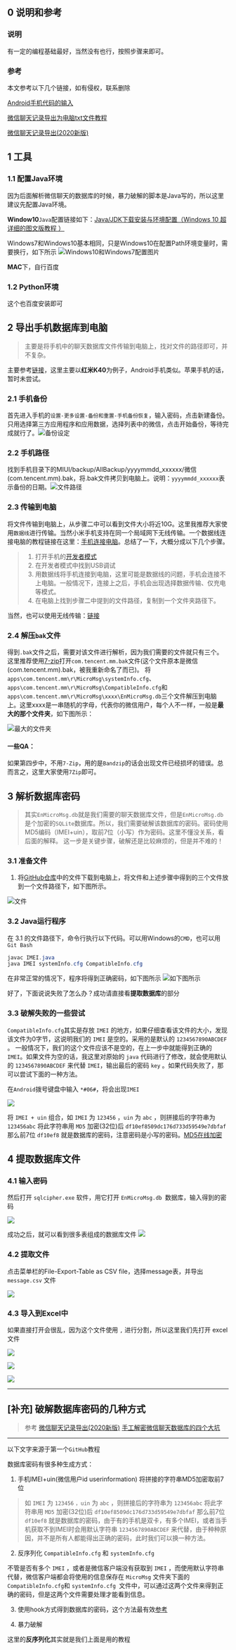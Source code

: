 
## 0 说明和参考

### 说明

有一定的编程基础最好，当然没有也行，按照步骤来即可。

### 参考

本文参考以下几个链接，如有侵权，联系删除

[Android手机代码的输入](https://zhidao.baidu.com/question/535026026.html)

[微信聊天记录导出为电脑txt文件教程](https://zhuanlan.zhihu.com/p/77418711)

[微信聊天记录导出(2020新版)](https://github.com/fly-dragon211/Wechat-message-analysis)

## 1 工具

### 1.1 配置Java环境

因为后面解析微信聊天的数据库的时候，暴力破解的脚本是Java写的，所以这里建议先配置Java环境。


**Window10**`Java`配置链接如下：[Java/JDK下载安装与环境配置（Windows 10 超详细的图文版教程 ）](https://blog.csdn.net/qq_26552691/article/details/94598788)

Windows7和Windows10基本相同，只是Windows10在配置Path环境变量时，需要换行，如下所示
![Windows10和Windows7配置图片](./figures/figure1.png)

**MAC**下，自行百度


### 1.2 Python环境

这个也百度安装即可

## 2 导出手机数据库到电脑

> 主要是将手机中的聊天数据库文件传输到电脑上，找对文件的路径即可，并不复杂。

主要参考[链接](https://zhuanlan.zhihu.com/p/77418711)，这里主要以**红米K40**为例子，Android手机类似。苹果手机的话，暂时未尝试。

### 2.1 手机备份

首先进入手机的`设置-更多设置-备份和重置-手机备份恢复`，输入密码，点击新建备份。只用选择第三方应用程序和应用数据，选择列表中的微信，点击开始备份，等待完成就行了。![备份设定](./figures/figure2.jpg)

### 2.2 手机路径

找到手机目录下的MIUI/backup/AllBackup/yyyymmdd_xxxxxx/微信(com.tencent.mm).bak，将.bak文件拷贝到电脑上。说明：`yyyymmdd_xxxxxx`表示备份的日期。![文件路径](./figures/figure3.jpg)

### 2.3 传输到电脑

将文件传输到电脑上，从步骤二中可以看到文件大小将近10G。这里我推荐大家使用`数据线`进行传输。当然小米手机支持在同一个局域网下无线传输。一个数据线连接电脑的教程链接在这里：[手机连接电脑](https://www.gpbctv.com/edu/202108/343274.html)。总结了一下，大概分成以下几个步骤。

> 1. 打开手机的[开发者模式](http://www.xda.cn/zixun/2020812/0801561.html)
> 2. 在开发者模式中找到USB调试
> 3. 用数据线将手机连接到电脑，这里可能是数据线的问题，手机会连接不上电脑。一般情况下，连接上之后，手机会出现选择数据传输、仅充电等模式。
> 4. 在电脑上找到步骤二中提到的文件路径，复制到一个文件夹路径下。

  当然，也可以使用无线传输：[链接](https://www.zhihu.com/zvideo/1417507412484546560)

### 2.4 解压`bak`文件

得到`.bak`文件之后，需要对该文件进行解析，因为我们需要的文件就只有三个。这里推荐使用[7-zip](https://sparanoid.com/lab/7z/)打开`com.tencent.mm.bak`文件(这个文件原本是微信(com.tencent.mm).bak，被我重新命名了而已)。
将`apps\com.tencent.mm\r\MicroMsg\systemInfo.cfg`、`apps\com.tencent.mm\r\MicroMsg\CompatibleInfo.cfg`和`apps\com.tencent.mm\r\MicroMsg\xxxx\EnMicroMsg.db`三个文件解压到电脑上。这里xxxx是一串随机的字母，代表你的微信用户，每个人不一样，一般是**最大的那个文件夹**，如下图所示：

![最大的文件夹](./figures/figure4.jpg)



####  一些QA：

如果第四步中，不用`7-Zip`，用的是`Bandzip`的话会出现文件已经损坏的错误。总而言之，这里大家使用`7Zip`即可。


## 3 解析数据库密码

> 其实`EnMicroMsg.db`就是我们需要的聊天数据库文件，但是`EnMicroMsg.db`是个加密的`SQLite`数据库。所以，我们需要破解该数据库的密码。密码使用MD5编码（IMEI+uin），取前7位（小写）作为密码。这里不懂没关系，看后面的解释。
这一步是关键步骤，破解还是比较麻烦的，但是并不难的！





### 3.1 准备文件
1. 将[GitHub仓库](https://github.com/wangc39/wechat-database-explore)中的文件下载到电脑上，将文件和上述步骤中得到的三个文件放到一个文件路径下，如下图所示。

![文件](./figures/figure5.jpg)

### 3.2 Java运行程序

在 3.1 的文件路径下，命令行执行以下代码。可以用Windows的`CMD`，也可以用`Git Bash`
```java
javac IMEI.java
java IMEI systemInfo.cfg CompatibleInfo.cfg

```

在非常正常的情况下，程序将得到正确密码，如下图所示
![如下图所示](./figures/figure6.jpg)

好了，下面说说失败了怎么办？成功请直接看**提取数据库**的部分


### 3.3 破解失败的一些尝试

`CompatibleInfo.cfg`其实是存放 `IMEI` 的地方，如果仔细查看该文件的大小，发现该文件为0字节，这说明我们的 `IMEI` 是空的。采用的是默认的  `1234567890ABCDEF` 。
一般情况下，我们的这个文件应该不是空的，在上一步中就能得到正确的`IMEI`。如果文件为空的话，我这里对原始的 `java` 代码进行了修改，就会使用默认的 `1234567890ABCDEF` 来代替 `IMEI`，输出最后的密码 `key` 。如果代码失败了，那可以尝试下面的一种方法。

在`Android`拨号键盘中输入 `*#06#`，将会出现`IMEI`

![](./figures/figure7.png)


将 `IMEI + uin` 组合，如 `IMEI` 为 `123456` ，`uin` 为 `abc` ，则拼接后的字符串为 `123456abc` 将此字符串用 `MD5` 加密(32位)后 `df10ef8509dc176d733d59549e7dbfaf` 那么前7位 `df10ef8` 就是数据库的密码，注意密码是小写的密码。[MD5在线加密](http://tool.chinaz.com/tools/md5.aspx)

## 4 提取数据库文件

### 4.1 输入密码

然后打开 `sqlcipher.exe` 软件，用它打开 `EnMicroMsg.db `数据库，输入得到的密码

![](./figures/figure8.png)

成功之后，就可以看到很多表组成的数据库文件
![](./figures/figure9.jpg)


### 4.2 提取文件


点击菜单栏的File-Export-Table as CSV file，选择message表，并导出 `message.csv` 文件


![](./figures/figure10.png)


### 4.3 导入到Excel中

如果直接打开会很乱，因为这个文件使用 `,` 进行分割，所以这里我们先打开 excel 文件

![](./figures/figure11.png)

![](./figures/figure12.png)

![](./figures/figure13.png)













----
## [补充] 破解数据库密码的几种方式

> 参考
> [微信聊天记录导出(2020新版)](https://github.com/fly-dragon211/Wechat-message-analysis)
> [手工解密微信聊天数据库的四个大坑](https://www.sohu.com/a/355273307_704736)


----
以下文字来源于第一个`GitHub`教程

数据库密码有很多种生成方式：

1. 手机IMEI+uin(微信用户id userinformation) 将拼接的字符串MD5加密取前7位

> 如 `IMEI` 为 `123456` `，uin` 为 `abc` ，则拼接后的字符串为 `123456abc` 将此字符串用 `MD5` 加密(32位)后 `df10ef8509dc176d733d59549e7dbfaf` 那么前7位 `df10ef8` 就是数据库的密码，由于有的手机是双卡，有多个IMEI，或者当手机获取不到IMEI时会用默认字符串 `1234567890ABCDEF` 来代替，由于种种原因，并不是所有人都能得出正确的密码，此时我们可以换一种方法。

2. 反序列化 `CompatibleInfo.cfg` 和 `systemInfo.cfg`

不管是否有多个 `IMEI` ，或者是微信客户端没有获取到 `IMEI` ，而使用默认字符串代替，微信客户端都会将使用的信息保存在 `MicroMsg` 文件夹下面的 `CompatibleInfo.cfg`和 `systemInfo.cfg `文件中，可以通过这两个文件来得到正确的密码，但是这两个文件需要处理才能看到信息。

3. 使用hook方式得到数据库的密码，这个方法最有效[参考](https://blog.csdn.net/qq_24280381/article/details/73521836)

4. 暴力破解


这里的**反序列化**其实就是我们上面是用的教程